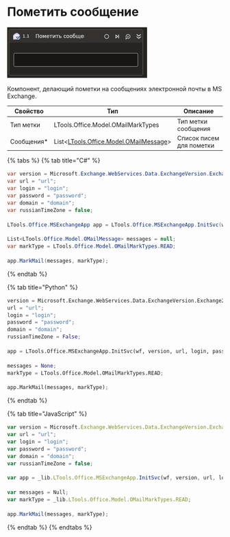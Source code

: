 # Пометить сообщение

![](../../../../resources/activities/basic/mail/exchange/exchange-mark-message-activity.png)

Компонент, делающий пометки на сообщениях электронной почты в MS Exchange.

| Свойство    | Тип                                                                    | Описание                 |
| ----------- | ---------------------------------------------------------------------- | ------------------------ |
| Тип метки   | LTools.Office.Model.OMailMarkTypes                                     | Тип метки сообщения      |
| Сообщения\* | List<[LTools.Office.Model.OMailMessage](../datatypes/omailmessage.md)> | Список писем для пометки |

{% tabs %}
{% tab title="C#" %}
```csharp
var version = Microsoft.Exchange.WebServices.Data.ExchangeVersion.Exchange2010;
var url = "url";
var login = "login";
var password = "password";
var domain = "domain";
var russianTimeZone = false;

LTools.Office.MSExchangeApp app = LTools.Office.MSExchangeApp.InitSvc(wf, version, url, login, password, domain, russianTimeZone);

List<LTools.Office.Model.OMailMessage> messages = null;
var markType = LTools.Office.Model.OMailMarkTypes.READ;

app.MarkMail(messages, markType);
```
{% endtab %}

{% tab title="Python" %}
```python
version = Microsoft.Exchange.WebServices.Data.ExchangeVersion.Exchange2010;
url = "url";
login = "login";
password = "password";
domain = "domain";
russianTimeZone = False;

app = LTools.Office.MSExchangeApp.InitSvc(wf, version, url, login, password, domain, russianTimeZone);

messages = None;
markType = LTools.Office.Model.OMailMarkTypes.READ;

app.MarkMail(messages, markType);
```
{% endtab %}

{% tab title="JavaScript" %}
```javascript
var version = Microsoft.Exchange.WebServices.Data.ExchangeVersion.Exchange2010;
var url = "url";
var login = "login";
var password = "password";
var domain = "domain";
var russianTimeZone = false;

var app = _lib.LTools.Office.MSExchangeApp.InitSvc(wf, version, url, login, password, domain, russianTimeZone);

var messages = Null;
var markType = _lib.LTools.Office.Model.OMailMarkTypes.READ;

app.MarkMail(messages, markType);
```
{% endtab %}
{% endtabs %}
